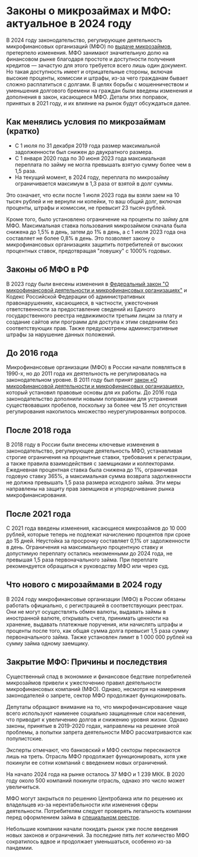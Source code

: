 # Законы о микрозаймах и МФО: актуальное в 2024 году

В 2024 году законодательство, регулирующее деятельность микрофинансовых организаций (МФО) по [выдаче микрозаймов](https://kreditguide.ru/mikrozaymy/), претерпело изменения. МФО занимают значительную долю на финансовом рынке благодаря простоте и доступности получения кредитов — зачастую для этого требуется всего лишь один документ. Но такая доступность имеет и отрицательные стороны, включая высокие проценты, комиссии и штрафы, из-за чего гражданам бывает сложно расплатиться с долгами. В целях борьбы с мошенничеством и уменьшения долгового бремени на граждан были введены изменения и дополнения в закон, касающиеся МФО. Детали этих поправок, принятых в 2021 году, и их влияние на рынок будут обсуждаться далее.

## Как менялись условия по микрозаймам (кратко)

- С 1 июля по 31 декабря 2019 года размер максимальной задолженности был снижен до двукратного размера.
- С 1 января 2020 года по 30 июня 2023 года максимальная переплата по займу не могла превышать взятую сумму более чем в 1,5 раза.
- На текущий момент, в 2024 году, переплата по микрозайму ограничивается максимум в 1,3 раза от взятой в долг суммы.

Это означает, что если после 1 июля 2023 года вы взяли заем на 10 тысяч рублей и не вернули ни копейки, то ваш общий долг, включая проценты, штрафы и комиссии, не превысит 23 тысяч рублей.

Кроме того, было установлено ограничение на проценты по займу для МФО. Максимальная ставка пользования микрозаймом сначала была снижена до 1,5% в день, затем до 1% в день, а с 1 июля 2023 года она составляет не более 0,8% в день. Это позволяет закону о микрофинансовых организациях защитить потребителей от высоких процентных ставок, предотвращая "ловушку" с 1000% годовых.

## Законы об МФО в РФ

В 2023 году были внесены изменения в [Федеральный закон "О микрофинансовой деятельности и микрофинансовых организациях"](https://www.consultant.ru/document/cons_doc_LAW_102112/) и Кодекс Российской Федерации об административных правонарушениях, касающиеся, в частности, ужесточения ответственности за предоставление сведений из Единого государственного реестра недвижимости третьим лицам за плату и создание сайтов или программ для доступа к этим сведениям без соответствующих прав. Также предусмотрены административные штрафы за нарушение данных положений​​.

## До 2016 года

Микрофинансовые организации (МФО) в России начали появляться в 1990-х, но до 2011 года их деятельность не регулировалась на законодательном уровне. В 2011 году был принят [закон «О микрофинансовой деятельности и микрофинансовых организациях»](https://www.consultant.ru/document/cons_doc_LAW_102112/), который установил правовые основы для их работы. До 2016 года законодательство дополнили новыми поправками для устранения существовавших пробелов, поскольку за более чем 15 лет отсутствия регулирования накопилось множество неурегулированных вопросов.

## После 2018 года

В 2018 году в России были внесены ключевые изменения в законодательство, регулирующее деятельность МФО, устанавливая строгие ограничения на процентные ставки, требования к регистрации, а также правила взаимодействия с заемщиками и коллекторами. Ежедневная процентная ставка была снижена до 1%, ограничивая годовую ставку 365%, а максимальная сумма возврата задолженности не должна превышать 1,5 раза размера исходного займа. Эти меры направлены на защиту прав заемщиков и упорядочивание рынка микрофинансирования.

## После 2021 года

С 2021 года введены изменения, касающиеся микрозаймов до 10 000 рублей, которые теперь не подлежат начислению процентов при сроке до 15 дней. Неустойка за просрочку составляет 0,1% от задолженности в день. Ограничения на максимальную процентную ставку и допустимую переплату остались неизменными до 2024 года, не превышая 1,5 раза первоначального займа. При переплате рекомендуется обращаться к руководству МФО или через суд.

## Что нового с мирозаймами в 2024 году

В 2024 году микрофинансовые организации (МФО) в России обязаны работать официально, с регистрацией в соответствующих реестрах. Они не могут осуществлять обмен валюты, выдавать займы в иностранной валюте, открывать счета, принимать ценности на хранение, выдавать платежные поручения, или начислять штрафы и проценты после того, как общая сумма долга превысит 1,5 раза сумму первоначального займа. Также установлен лимит в 1 000 000 рублей на сумму займа одному заемщику.

## Закрытие МФО: Причины и последствия
Существенный спад в экономике и финансовое бедствие потребителей микрозаймов привели к ужесточению правил деятельности микрофинансовых компаний (МФО). Однако, несмотря на намерения законодателей о запрете, сектор МФО продолжает функционировать.

Депутаты обращают внимание на то, что микрофинансирование чаще всего используют наименее социально защищенные слои населения, что приводит к увеличению долгов и снижению уровня жизни. Однако законы, принятые в 2019-2020 годах, направлены на решение этой проблемы, а попытки запрета деятельности МФО рассматриваются как популистские.

Эксперты отмечают, что банковский и МФО секторы пересекаются лишь на треть. Отрасль МФО продолжает функционировать, хотя уже покинули ее сотни компаний с введением новых ограничений.

На начало 2024 года на рынке осталось 37 МФО и 1 239 МКК. В 2020 году около 500 компаний покинули отрасль, однако это число может увеличиться.

МФО могут закрыться по решению Центробанка или по решению их владельцев из-за нерентабельности или изменения сферы деятельности. Потребителям следует проверять легальность компании перед оформлением займа в [специальном реестре](https://cbr.ru/microfinance/registry/).

Небольшие компании начали покидать рынок уже после введения новых законов и ограничений. За последние пять лет количество МФО сократилось вдвое и продолжает уменьшаться, особенно из-за пандемии.
